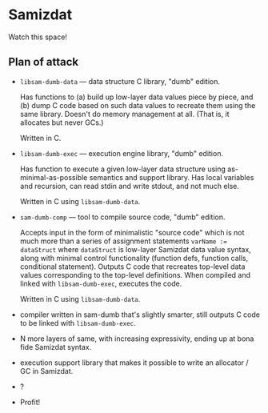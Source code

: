 Samizdat
========

Watch this space!

Plan of attack
--------------

* `libsam-dumb-data` &mdash; data structure C library, "dumb" edition.

  Has functions to (a) build up low-layer data values piece by piece,
  and (b) dump C code based on such data values to recreate them using
  the same library. Doesn't do memory management at all. (That is,
  it allocates but never GCs.)

  Written in C.

* `libsam-dumb-exec` &mdash; execution engine library, "dumb" edition.

  Has function to execute a given low-layer data structure using
  as-minimal-as-possible semantics and support library. Has local
  variables and recursion, can read stdin and write stdout, and
  not much else.

  Written in C using `libsam-dumb-data`.

* `sam-dumb-comp` &mdash; tool to compile source code,
  "dumb" edition.

  Accepts input in the form of minimalistic "source code" which
  is not much more than a series of assignment statements
  `varName := dataStruct` where `dataStruct` is low-layer Samizdat
  data value syntax, along with minimal control functionality
  (function defs, function calls, conditional statement).
  Outputs C code that recreates top-level data values corresponding
  to the top-level definitions. When compiled and linked with
  `libsam-dumb-exec`, executes the code.

  Written in C using `libsam-dumb-data`.

* compiler written in sam-dumb that's slightly smarter, still outputs
  C code to be linked with `libsam-dumb-exec`.

* N more layers of same, with increasing expressivity, ending up at
  bona fide Samizdat syntax.

* execution support library that makes it possible to write an
  allocator / GC in Samizdat.

* ?

* Profit!
